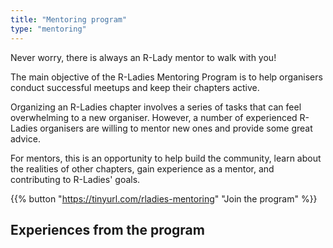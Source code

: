 ```yaml
---
title: "Mentoring program"
type: "mentoring"
---
```


Never worry, there is always an R-Lady mentor to walk with you!

The main objective of the R-Ladies Mentoring Program is to help organisers conduct successful meetups and keep their chapters active.

Organizing an R-Ladies chapter involves a series of tasks that can feel overwhelming to a new organiser.
However, a number of experienced R-Ladies organisers are willing to mentor new ones and provide some great advice.

For mentors, this is an opportunity to help build the community, learn about the realities of other chapters, gain experience as a mentor, and contributing to R-Ladies' goals.

{{% button "https://tinyurl.com/rladies-mentoring" "Join the program" %}}

## Experiences from the program
